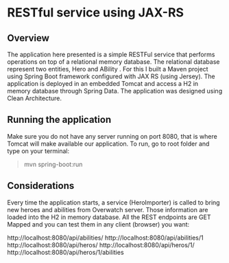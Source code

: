# RESTful service using JAX-RS

## Overview

The application here presented is a simple RESTFul service that performs operations on top of a relational memory database.
The relational database represent two entities, Hero and ABility .
For this I built a Maven project using Spring Boot framework configured with JAX RS (using Jersey). The application is deployed in an embedded Tomcat and access a H2 in memory database through Spring Data.
The application was designed using Clean Architecture.

## Running the application

Make sure you do not have any server running on port 8080, that is where Tomcat will make available our application. To run, go to root folder and type on your terminal:

> mvn spring-boot:run

## Considerations

Every time the application starts, a service (HeroImporter) is called to bring new heroes and abilities from Overwatch server. Those information are loaded into the H2 in memory database.
All the REST endpoints are GET Mapped and you can test them in any client (browser) you want:

http://localhost:8080/api/abilities/
http://localhost:8080/api/abilities/1
http://localhost:8080/api/heros/
http://localhost:8080/api/heros/1/
http://localhost:8080/api/heros/1/abilities